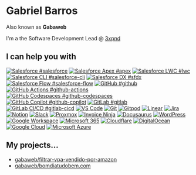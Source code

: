 # Gabriel Barros

Also known as **Gabaweb**

I'm a the Software Development Lead @ [3xpnd](https://3xpnd.com)

## I can help you with

[![Salesforce #salesforce](https://img.shields.io/badge/Salesforce-00A1E0.svg?style=for-the-badge&logo=Salesforce&logoColor=white)](https://github.com/topics/salesforce)
[![Salesforce Apex #apex](https://img.shields.io/badge/Apex-00A1E0.svg?style=for-the-badge&logo=Salesforce&logoColor=white)](https://github.com/topics/apex)
[![Salesforce LWC #lwc](https://img.shields.io/badge/LWC-00A1E0.svg?style=for-the-badge&logo=Salesforce&logoColor=white)](https://github.com/topics/lwc)
[![Salesforce CLI #salesforce-cli](https://img.shields.io/badge/CLI-00A1E0.svg?style=for-the-badge&logo=Salesforce&logoColor=white)](https://github.com/topics/salesforce-cli)
[![Salesforce DX #sfdx](https://img.shields.io/badge/DX-00A1E0.svg?style=for-the-badge&logo=Salesforce&logoColor=white)](https://github.com/topics/sfdx)
[![Salesforce Flow #salesforce-flow](https://img.shields.io/badge/Flow-00A1E0.svg?style=for-the-badge&logo=Salesforce&logoColor=white)](https://github.com/topics/salesforce-flow)
[![GitHub #github](https://img.shields.io/badge/GitHub-181717.svg?style=for-the-badge&logo=GitHub&logoColor=white)](https://github.com/topics/github)
[![GitHub Actions #github-actions](https://img.shields.io/badge/Actions-181717.svg?style=for-the-badge&logo=GitHub&logoColor=white)](https://github.com/topics/github-actions)
[![GitHub Codespaces #github-codespaces](https://img.shields.io/badge/Codespaces-181717.svg?style=for-the-badge&logo=GitHub&logoColor=white)](https://github.com/topics/github-codespaces)
[![GitHub Copilot #github-copilot](https://img.shields.io/badge/Copilot-181717.svg?style=for-the-badge&logo=GitHub&logoColor=white)](https://github.com/topics/github-copilot)
[![GitLab #gitlab](https://img.shields.io/badge/GitLab-FC6D26.svg?style=for-the-badge&logo=GitLab&logoColor=white)](https://github.com/topics/gitlab)
[![GitLab CI/CD #gitlab-cicd](https://img.shields.io/badge/CI/CD-FC6D26.svg?style=for-the-badge&logo=GitLab&logoColor=white)](https://github.com/topics/gitlab-cicd)
[![VS Code](https://img.shields.io/badge/VS_Code-007ACC.svg?style=for-the-badge&logo=Visual-Studio-Code&logoColor=white)](https://github.com/gabaweb/)
[![Git](https://img.shields.io/badge/Git-F05032.svg?style=for-the-badge&logo=Git&logoColor=white)](https://github.com/gabaweb/)
[![Gitpod](https://img.shields.io/badge/Gitpod-FFAE33.svg?style=for-the-badge&logo=Gitpod&logoColor=black)](https://github.com/gabaweb/)
[![Linear](https://img.shields.io/badge/Linear-5E6AD2.svg?style=for-the-badge&logo=Linear&logoColor=white)](https://github.com/gabaweb/)
[![Jira](https://img.shields.io/badge/Jira-0052CC.svg?style=for-the-badge&logo=Jira&logoColor=white)](https://github.com/gabaweb/)
[![Notion](https://img.shields.io/badge/Notion-000000.svg?style=for-the-badge&logo=Notion&logoColor=white)](https://github.com/gabaweb/)
[![Slack](https://img.shields.io/badge/Slack-4A154B.svg?style=for-the-badge&logo=Slack&logoColor=white)](https://github.com/gabaweb/)
[![Proxmox](https://img.shields.io/badge/Proxmox-E57000.svg?style=for-the-badge&logo=Proxmox&logoColor=white)](https://github.com/gabaweb/)
[![Invoice Ninja](https://img.shields.io/badge/Invoice_Ninja-000000.svg?style=for-the-badge&logo=Invoice-Ninja&logoColor=white)](https://github.com/gabaweb/)
[![Docusaurus](https://img.shields.io/badge/Docusaurus-3ECC5F.svg?style=for-the-badge&logo=Docusaurus&logoColor=white)](https://github.com/gabaweb/)
[![WordPress](https://img.shields.io/badge/WordPress-21759B.svg?style=for-the-badge&logo=WordPress&logoColor=white)](https://github.com/gabaweb/)
[![Google Workspace](https://img.shields.io/badge/Google_Workspace-4285F4.svg?style=for-the-badge&logo=Google&logoColor=white)](https://github.com/gabaweb/)
[![Microsoft 365](https://img.shields.io/badge/Microsoft_365-5E5E5E.svg?style=for-the-badge&logo=Microsoft&logoColor=white)](https://github.com/gabaweb/)
[![Cloudflare](https://img.shields.io/badge/Cloudflare-F38020.svg?style=for-the-badge&logo=Cloudflare&logoColor=white)](https://github.com/gabaweb/)
[![DigitalOcean](https://img.shields.io/badge/DigitalOcean-0080FF.svg?style=for-the-badge&logo=DigitalOcean&logoColor=white)](https://github.com/gabaweb/)
[![Google Cloud](https://img.shields.io/badge/Google_Cloud-4285F4.svg?style=for-the-badge&logo=Google-Cloud&logoColor=white)](https://github.com/gabaweb/)
[![Microsoft Azure](https://img.shields.io/badge/Microsoft_Azure-0078D4.svg?style=for-the-badge&logo=Microsoft-Azure&logoColor=white)](https://github.com/gabaweb/)

## My projects...

- [gabaweb/filtrar-vpa-vendido-por-amazon](https://github.com/gabaweb/filtrar-vpa-vendido-por-amazon)
- [gabaweb/bomdiatudobem.com](https://github.com/gabaweb/bomdiatudobem.com)
